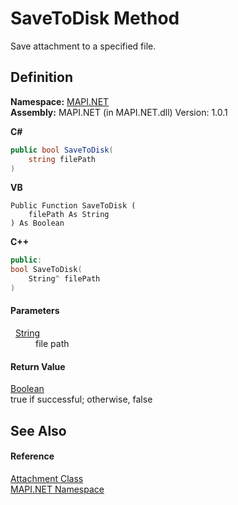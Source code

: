 # SaveToDisk Method


Save attachment to a specified file.



## Definition
**Namespace:** <a href="N_MAPI_NET.md">MAPI.NET</a>  
**Assembly:** MAPI.NET (in MAPI.NET.dll) Version: 1.0.1

**C#**
``` C#
public bool SaveToDisk(
	string filePath
)
```
**VB**
``` VB
Public Function SaveToDisk ( 
	filePath As String
) As Boolean
```
**C++**
``` C++
public:
bool SaveToDisk(
	String^ filePath
)
```



#### Parameters
<dl><dt>  <a href="https://learn.microsoft.com/dotnet/api/system.string" target="_blank" rel="noopener noreferrer">String</a></dt><dd>file path</dd></dl>

#### Return Value
<a href="https://learn.microsoft.com/dotnet/api/system.boolean" target="_blank" rel="noopener noreferrer">Boolean</a>  
true if successful; otherwise, false

## See Also


#### Reference
<a href="T_MAPI_NET_Attachment.md">Attachment Class</a>  
<a href="N_MAPI_NET.md">MAPI.NET Namespace</a>  
